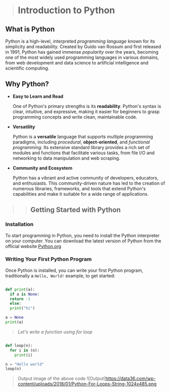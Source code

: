 > # Introduction to Python

## **What is Python**

Python is a high-level, interpreted *programming language* known for its simplicity and readability. Created by Guido van Rossum and first released in 1991, Python has gained immense *popularity* over the years, becoming one of the most widely used programming languages in various domains, from web development and data science to artificial intelligence and scientific computing.

## **Why Python?**

- **Easy to Learn and Read**

  One of Python's primary strengths is its **readability**. Python's syntax is clear, intuitive, and expressive, making it easier for beginners to grasp programming concepts and write clean, maintainable code.

- **Versatility**

  Python is a **versatile** language that supports multiple programming paradigms, including *procedural*, **object-oriented**, and _functional programming_. Its extensive standard library provides a rich set of modules and functions that facilitate various tasks, from file I/O and networking to data manipulation and web scraping.

- **Community and Ecosystem**

  Python has a vibrant and active community of developers, educators, and enthusiasts. This community-driven nature has led to the creation of numerous libraries, frameworks, and tools that extend Python's capabilities and make it suitable for a wide range of applications.

>> ## **Getting Started with Python**

### **Installation**

To start programming in Python, you need to install the Python interpreter on your computer. You can download the latest version of Python from the official website [Python.org][1]

[1]: <https://www.python.org>

### **Writing Your First Python Program**

Once Python is installed, you can write your first Python program, traditionally a  `Hello, World!` example, to get started:

```python

def print(a):
  if a is None:
  return -1
  else:
  print("hi")

a = None
print(a)
```
> *Let's write a function using for loop*

```python

def loop(n):
  for i in (n):
    print(i)

n = "Hello world"
loop(n)
```

> Output image of the above code
![Output]<https://data36.com/wp-content/uploads/2018/01/Python-For-Loops-String-1024x485.png>
